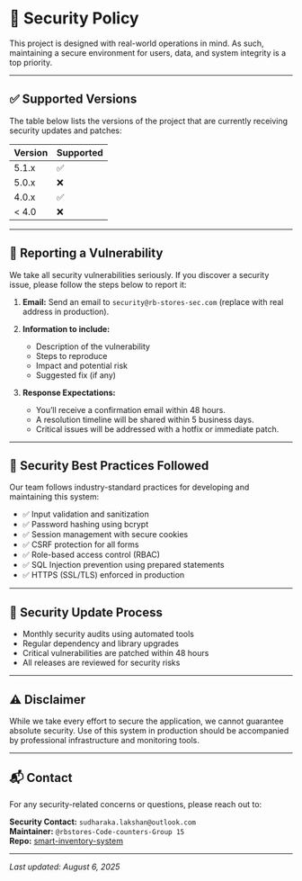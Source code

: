 # 🔐 Security Policy

This project is designed with real-world operations in mind. As such, maintaining a secure environment for users, data, and system integrity is a top priority.

---

## ✅ Supported Versions

The table below lists the versions of the project that are currently receiving security updates and patches:

| Version | Supported      |
|---------|----------------|
| 5.1.x   | ✅              |
| 5.0.x   | ❌              |
| 4.0.x   | ✅              |
| < 4.0   | ❌              |

---

## 📣 Reporting a Vulnerability

We take all security vulnerabilities seriously. If you discover a security issue, please follow the steps below to report it:

1. **Email:** Send an email to `security@rb-stores-sec.com` (replace with real address in production).
2. **Information to include:**
   - Description of the vulnerability
   - Steps to reproduce
   - Impact and potential risk
   - Suggested fix (if any)

3. **Response Expectations:**
   - You’ll receive a confirmation email within 48 hours.
   - A resolution timeline will be shared within 5 business days.
   - Critical issues will be addressed with a hotfix or immediate patch.

---

## 🧪 Security Best Practices Followed

Our team follows industry-standard practices for developing and maintaining this system:

- ✅ Input validation and sanitization
- ✅ Password hashing using bcrypt
- ✅ Session management with secure cookies
- ✅ CSRF protection for all forms
- ✅ Role-based access control (RBAC)
- ✅ SQL Injection prevention using prepared statements
- ✅ HTTPS (SSL/TLS) enforced in production

---

## 🔄 Security Update Process

- Monthly security audits using automated tools
- Regular dependency and library upgrades
- Critical vulnerabilities are patched within 48 hours
- All releases are reviewed for security risks

---

## ⚠️ Disclaimer

While we take every effort to secure the application, we cannot guarantee absolute security. Use of this system in production should be accompanied by professional infrastructure and monitoring tools.

---

## 📬 Contact

For any security-related concerns or questions, please reach out to:

**Security Contact:** `sudharaka.lakshan@outlook.com`  
**Maintainer:** `@rbstores-Code-counters-Group 15`  
**Repo:** [smart-inventory-system](https://github.com/your-org/smart-inventory-system)

---

*Last updated: August 6, 2025*

